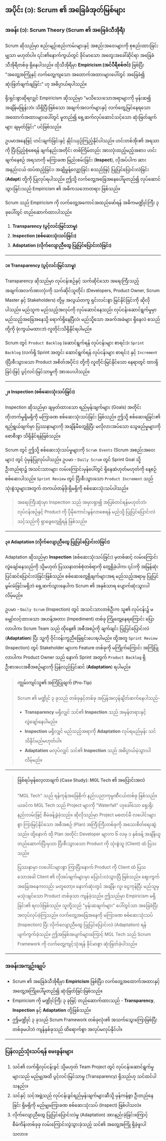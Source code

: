 ## အပိုင်း (၁): Scrum ၏ အခြေခံအုတ်မြစ်များ

### **အခန်း (၁): Scrum Theory (Scrum ၏ အခြေခံသီအိုရီ)**

Scrum ဆိုသည်မှာ စည်းမျဉ်းစည်းကမ်းများနှင့် အစည်းအဝေးများကို စုစည်းထားခြင်းမျှသာ မဟုတ်ပါ။ ၎င်း၏နောက်ကွယ်တွင် ခိုင်မာသော အတွေးအခေါ်ဆိုင်ရာ အခြေခံသီအိုရီတစ်ခု ရှိနေပါသည်။ ထိုသီအိုရီမှာ **Empiricism (အင်ပီရီစစ်ဇင်)** ဖြစ်ပြီး "အတွေ့အကြုံနှင့် လက်တွေ့ကျသော အထောက်အထားများပေါ်တွင် အခြေခံ၍ ဆုံးဖြတ်ချက်ချခြင်း" ဟု အဓိပ္ပာယ်ရပါသည်။

ရိုးရှင်းစွာဆိုရလျှင် Empiricism ဆိုသည်မှာ "မသိသေးသောအရာများကို မှန်းဆ၍ အချိန်မဖြုန်းဘဲ၊ သိရှိပြီးဖြစ်သော အချက်အလက်များနှင့် လက်တွေ့မြင်နေရသော အထောက်အထားများပေါ်တွင် မူတည်၍ ရှေ့ဆက်လုပ်ဆောင်သင့်သော ဆုံးဖြတ်ချက်များ ချမှတ်ခြင်း" ပင်ဖြစ်သည်။

ဥပမာအနေဖြင့် ဟင်းချက်ခြင်းနှင့် နှိုင်းယှဉ်ကြည့်နိုင်ပါသည်။ ဟင်းတစ်အိုး၏ အရသာကို ပြီးပြည့်စုံစေရန် ချက်နည်းအတိုင်း တစ်ကြိမ်တည်း အားလုံးထည့်မည့်အစား၊ ဟင်းချက်နေစဉ် အရသာကို မကြာခဏ မြည်းစမ်းခြင်း (**Inspect**), လိုအပ်ပါက ဆားအနည်းငယ် ထပ်ထည့်ခြင်း၊ အချိုမှုန့်လျှော့ခြင်း စသည်ဖြင့် ပြုပြင်ပြောင်းလဲခြင်း (**Adapt**) တို့ကို ပြုလုပ်ရပါသည်။ ဤသို့ လက်တွေ့အခြေအနေပေါ်မူတည်၍ လုပ်ဆောင်သွားခြင်းသည် Empiricism ၏ အဓိကသဘောတရား ဖြစ်သည်။

Scrum သည် Empiricism ကို လက်တွေ့အကောင်အထည်ဖော်ရန် အဓိကမဏ္ဍိုင်ကြီး ၃ ခုပေါ်တွင် တည်ဆောက်ထားပါသည်။

1.  **Transparency (ပွင့်လင်းမြင်သာမှု)**
2.  **Inspection (စစ်ဆေးသုံးသပ်ခြင်း)**
3.  **Adaptation (လိုက်လျောညီထွေ ပြုပြင်ပြောင်းလဲခြင်း)**

---

#### **၁။ Transparency (ပွင့်လင်းမြင်သာမှု)**

Transparency ဆိုသည်မှာ လုပ်ငန်းစဉ်နှင့် သက်ဆိုင်သော အရေးကြီးသည့် အချက်အလက်အားလုံးကို သက်ဆိုင်သူတိုင်း (Developers, Product Owner, Scrum Master နှင့် Stakeholders) တို့မှ အလွယ်တကူ ရှင်းလင်းစွာ မြင်နိုင်ခြင်းကို ဆိုလိုပါသည်။ မည်သူက မည်သည့်အလုပ်ကို လုပ်ဆောင်နေသည်၊ လုပ်ငန်းဆောင်ရွက်မှုမှာ မည်သည့်အခြေအနေသို့ ရောက်ရှိနေပြီလဲ၊ မည်သို့သော အခက်အခဲများ ရှိနေလဲ စသည်တို့ကို ဖုံးကွယ်မထားဘဲ လူတိုင်းသိရှိနိုင်ရပါမည်။

Scrum တွင် `Product Backlog` (ဆောင်ရွက်ရန် လုပ်ငန်းများ စာရင်း)၊ `Sprint Backlog` (လက်ရှိ Sprint အတွင်း ဆောင်ရွက်ရန် လုပ်ငန်းများ စာရင်း) နှင့် `Increment` (ပြီးစီးသွားသော Product အစိတ်အပိုင်း) တို့ကို လူတိုင်းမြင်နိုင်သော နေရာတွင် ထားရှိခြင်းဖြင့် ပွင့်လင်းမြင်သာမှုကို အားပေးပါသည်။

---

#### **၂။ Inspection (စစ်ဆေးသုံးသပ်ခြင်း)**

Inspection ဆိုသည်မှာ ချမှတ်ထားသော ရည်မှန်းချက်များ (Goals) အတိုင်း တိုးတက်မှုရှိမရှိကို မကြာခဏ စစ်ဆေးသုံးသပ်ခြင်း ဖြစ်သည်။ ဤသို့ စစ်ဆေးရခြင်း၏ ရည်ရွယ်ချက်မှာ ပြဿနာများကို အချိန်မီတွေ့ရှိပြီး မလိုလားအပ်သော သွေဖည်မှုများကို စောစီးစွာ သိရှိနိုင်ရန်ဖြစ်သည်။

Scrum တွင် ဤသို့ စစ်ဆေးသုံးသပ်မှုများကို `Scrum Events` (Scrum အစည်းအဝေးများ) တွင် ပုံမှန်ပြုလုပ်ပါသည်။ ဥပမာ - `Daily Scrum` တွင် Sprint Goal သို့ ဦးတည်ရာ၌ အသင်းသားများ လမ်းကြောင်းမှန်ပေါ်တွင် ရှိနေဆဲဟုတ်မဟုတ်ကို နေ့စဉ်စစ်ဆေးပါသည်။ `Sprint Review` တွင် ပြီးစီးသွားသော `Product Increment` သည် သုံးစွဲသူများအတွက် တကယ်တန်ဖိုးရှိမရှိကို စစ်ဆေးသုံးသပ်ပါသည်။

> အရေးကြီးဆုံးမှာ Inspection သည် အမှားရှာ၍ အပြစ်တင်ရန်မဟုတ်ဘဲ၊ လုပ်ငန်းစဉ်နှင့် Product ကို ပိုမိုကောင်းမွန်လာစေရန် မည်သို့ ပြုပြင်ပြောင်းလဲသင့်သည်ကို ရှာဖွေတွေ့ရှိရန် ဖြစ်သည်။

---

#### **၃။ Adaptation (လိုက်လျောညီထွေ ပြုပြင်ပြောင်းလဲခြင်း)**

Adaptation ဆိုသည်မှာ **Inspection** (စစ်ဆေးသုံးသပ်ခြင်း) မှတစ်ဆင့် လမ်းကြောင်းလွဲချော်နေသည်ကို သို့မဟုတ် ပြဿနာတစ်စုံတစ်ရာကို တွေ့ရှိခဲ့ပါက၊ ၎င်းကို အမြန်ဆုံး ပြင်ဆင်ပြောင်းလဲခြင်းဖြစ်သည်။ စစ်ဆေးတွေ့ရှိချက်များအရ မည်သည့်အရာမှ ပြုပြင်မွမ်းမံခြင်းမရှိဘဲ ရှေ့ဆက်သွားနေပါက Scrum ၏ အနှစ်သာရ ပျောက်ဆုံးသွားပါလိမ့်မည်။

ဥပမာ - `Daily Scrum` (Inspection) တွင် အသင်းသားတစ်ဦးက သူ၏ လုပ်ငန်း၌ မမျှော်လင့်ထားသော အဟန့်အတား (Impediment) တစ်ခု ကြုံတွေ့နေရကြောင်း ပြောလာပါက၊ Scrum Team သည် ထိုနေ့၏ အစီအစဉ်ကို ချက်ချင်း ပြုပြင်ပြောင်းလဲ (**Adaptation**) ပြီး သူ့ကို ဝိုင်းဝန်းကူညီဖြေရှင်းပေးရပါမည်။ ထို့အတူ `Sprint Review` (Inspection) တွင် Stakeholder များက Feature တစ်ခုကို မကြိုက်ကြောင်း အကြံပြုလာပါက၊ Product Owner သည် နောက် Sprint အတွက် `Product Backlog` ရှိ ဦးစားပေးအစီအစဉ်များကို ပြန်လည်ပြင်ဆင် (**Adaptation**) ရပါမည်။

> #### **ကျွမ်းကျင်သူ၏ အကြံပြုချက် (Pro-Tip)**
>
> Scrum ၏ မဏ္ဍိုင် ၃ ခုသည် တစ်ခုနှင့်တစ်ခု အပြန်အလှန်ချိတ်ဆက်နေပါသည်-
> *   **Transparency** မရှိလျှင် သင်၏ **Inspection** သည် အမှန်တရားနှင့် လွဲချော်နေပါမည်။
> *   **Inspection** မရှိလျှင် မည်သည့်အရာကို **Adaptation** လုပ်ရမည်မှန်း သင်သိနိုင်မည်မဟုတ်ပါ။
> *   **Adaptation** မလုပ်လျှင် သင်၏ **Inspection** သည် အဓိပ္ပာယ်မဲ့သွားပါလိမ့်မည်။

---

> #### **ဖြစ်ရပ်မှန်လေ့လာချက် (Case Study): MGL Tech ၏ အပြောင်းအလဲ**
>
> "MGL Tech" သည် ရန်ကုန်အခြေစိုက် နည်းပညာကုမ္ပဏီငယ်တစ်ခု ဖြစ်သည်။ ယခင်က MGL Tech သည် Project များကို "Waterfall" ဟုခေါ်သော ရှေးရိုးနည်းလမ်းဖြင့် စီမံခန့်ခွဲခဲ့သည်။ ဆိုလိုသည်မှာ Project မစတင်မီ လပေါင်းများစွာ ကြာမြင့်နိုင်သော အစီအစဉ် (Plan) အကြီးကြီးတစ်ခုကို အသေးစိတ်ရေးဆွဲသည်။ ထို့နောက် ထို Plan အတိုင်း Developer များက ၆ လမှ ၁ နှစ်ခန့် အချိန်ယူ တည်ဆောက်ပြီးမှသာ ပြီးစီးသွားသော Product ကို သုံးစွဲသူ (Client) ထံ ပြသသည်။
>
> ပြဿနာမှာ လပေါင်းများစွာ ကြာပြီးနောက် Product ကို Client ထံ ပြသသောအခါ Client ၏ လိုအပ်ချက်များမှာ ပြောင်းလဲသွားပြီ ဖြစ်သည်။ ဈေးကွက်အခြေအနေကလည်း မတူတော့။ နောက်ဆုံးတွင် အချိန်၊ လူ၊ ငွေကုန်ပြီး မည်သူမှမသုံးချင်သော Product တစ်ခုသာ ကျန်ခဲ့သည်။ ဤသည်မှာ Empiricism မရှိခြင်း၏ ရလဒ်ဖြစ်သည်။ သူတို့သည် "မှန်းဆချက်များ" ပေါ်တွင်သာ အခြေခံပြီး အလုပ်လုပ်ခဲ့ကြသည်။ လက်တွေ့အခြေအနေကို မကြာခဏ စစ်ဆေးသုံးသပ် (Inspection) ပြီး လိုက်လျောညီထွေ ပြုပြင်ပြောင်းလဲ (Adaptation) ရန် ပျက်ကွက်ခဲ့သည်။ ဤအဖြစ်အပျက်များကြောင့် MGL Tech သည် Scrum Framework ကို လက်တွေ့ကျင့်သုံးရန် ခိုင်မာစွာ ဆုံးဖြတ်ခဲ့ပါသည်။

---

### **အခန်းအကျဉ်းချုပ်**

*   Scrum ၏ အခြေခံသီအိုရီမှာ **Empiricism** ဖြစ်ပြီး၊ လက်တွေ့အထောက်အထားနှင့် အတွေ့အကြုံပေါ်မူတည်၍ ဆုံးဖြတ်ခြင်းဖြစ်သည်။
*   Empiricism ကို မဏ္ဍိုင်ကြီး ၃ ခုဖြင့် တည်ဆောက်ထားသည် - **Transparency**, **Inspection** နှင့် **Adaptation** တို့ဖြစ်သည်။
*   ဤမဏ္ဍိုင် ၃ ခုသည် Scrum Framework တစ်ခုလုံး၏ အသက်သွေးကြောဖြစ်ပြီး တစ်ခုမပါဘဲ ကျန်နှစ်ခုသည် ထိရောက်စွာ အလုပ်မလုပ်နိုင်ပါ။

---

### **ပြန်လည်သုံးသပ်ရန် မေးခွန်းများ**

1.  သင်၏ လက်ရှိလုပ်ငန်းခွင် သို့မဟုတ် Team Project တွင် လုပ်ငန်းဆောင်ရွက်မှုများသည် မည်မျှအထိ ပွင့်လင်းမြင်သာမှု (Transparency) ရှိသည်ဟု သင်ထင်ပါသနည်း။
2.  သင်နှင့် သင့်အဖွဲ့သည် လုပ်ငန်းခွင်ရည်မှန်းချက်များဆီသို့ မှန်ကန်စွာ ဦးတည်နေခြင်း ရှိမရှိကို မည်မျှမကြာခဏ စစ်ဆေးသုံးသပ် (Inspect) ဖြစ်ပါသလဲ။
3.  လိုက်လျောညီထွေ ပြုပြင်ပြောင်းလဲမှု (Adaptation) အားနည်းခဲ့ခြင်းကြောင့် စီမံကိန်းတစ်ခုခု လမ်းကြောင်းလွဲသွားခဲ့သည့် သင်၏ အတွေ့အကြုံ ရှိခဲ့ဖူးပါသလား။